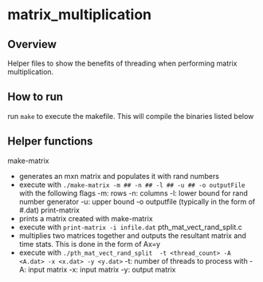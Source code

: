 # matrix_multiplication

## Overview

Helper files to show the benefits of threading when performing matrix multiplication.

## How to run

run `make` to execute the makefile. This will compile the binaries listed below

## Helper functions
make-matrix
  - generates an mxn matrix and populates it with rand numbers
  - execute with `./make-matrix -m ## -n ## -l ## -u ## -o outputFile` with the following flags
    -m: rows
    -n: columns
    -l: lower bound for rand number generator
    -u: upper bound
    -o outputfile (typically in the form of #.dat)
print-matrix
  - prints a matrix created with make-matrix
  - execute with `print-matrix -i infile.dat`
pth_mat_vect_rand_split.c
 - multiplies two matrices together and outputs the resultant matrix and time stats. This is done in the form of Ax=y
 - execute with `./pth_mat_vect_rand_split  -t <thread_count> -A <A.dat> -x <x.dat> -y <y.dat>`
  -t: number of threads to process with
  -A: input matrix
  -x: input matrix
  -y: output matrix
 
